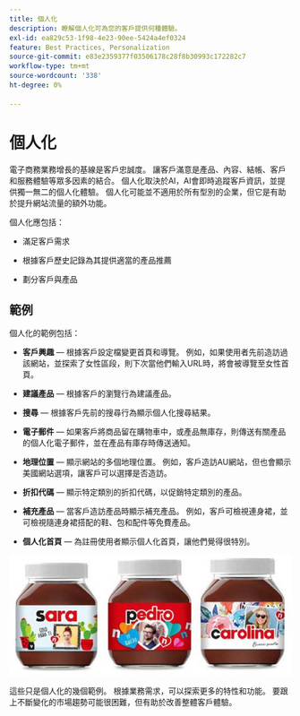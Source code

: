 ```yaml
---
title: 個人化
description: 瞭解個人化可為您的客戶提供何種體驗。
exl-id: ea829c53-1f98-4e23-90ee-5424a4ef0324
feature: Best Practices, Personalization
source-git-commit: e83e2359377f03506178c28f8b30993c172282c7
workflow-type: tm+mt
source-wordcount: '338'
ht-degree: 0%

---
```


# 個人化

電子商務業務增長的基線是客戶忠誠度。 讓客戶滿意是產品、內容、結帳、客戶和服務體驗等眾多因素的結合。 個人化取決於AI，AI會即時追蹤客戶資訊，並提供獨一無二的個人化體驗。 個人化可能並不適用於所有型別的企業，但它是有助於提升網站流量的額外功能。

個人化應包括：

- 滿足客戶需求

- 根據客戶歷史記錄為其提供適當的產品推薦

- 劃分客戶與產品

## 範例

個人化的範例包括：

- **客戶興趣** — 根據客戶設定檔變更首頁和導覽。 例如，如果使用者先前造訪過該網站，並探索了女性區段，則下次當他們輸入URL時，將會被導覽至女性首頁。

- **建議產品** — 根據客戶的瀏覽行為建議產品。

- **搜尋** — 根據客戶先前的搜尋行為顯示個人化搜尋結果。

- **電子郵件** — 如果客戶將商品留在購物車中，或產品無庫存，則傳送有關產品的個人化電子郵件，並在產品有庫存時傳送通知。

- **地理位置** — 顯示網站的多個地理位置。 例如，客戶造訪AU網站，但也會顯示美國網站選項，讓客戶可以選擇是否造訪。

- **折扣代碼** — 顯示特定類別的折扣代碼，以促銷特定類別的產品。

- **補充產品** — 當客戶造訪產品時顯示補充產品。 例如，客戶可檢視連身裙，並可檢視隨連身裙搭配的鞋、包和配件等免費產品。

- **個人化首頁** — 為註冊使用者顯示個人化首頁，讓他們覺得很特別。

![個人化產品範例](../../assets/playbooks/personalization-example.png)

這些只是個人化的幾個範例。 根據業務需求，可以探索更多的特性和功能。 要跟上不斷變化的市場趨勢可能很困難，但有助於改善整體客戶體驗。
